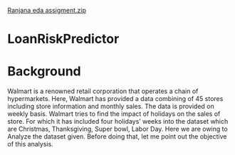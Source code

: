 [Ranjana eda assigment.zip](https://github.com/iamRanjana/LoanRiskPredictor/files/13795283/Ranjana.eda.assigment.zip)
# LoanRiskPredictor
# Background
Walmart is a renowned retail corporation that operates a chain of hypermarkets. Here, Walmart has provided a data combining of 45 stores including store information and monthly sales. The data is provided on weekly basis. Walmart tries to find the impact of holidays on the sales of store. For which it has included four holidays’ weeks into the dataset which are Christmas, Thanksgiving, Super bowl, Labor Day. Here we are owing to Analyze the dataset given. Before doing that, let me point out the objective of this analysis.
